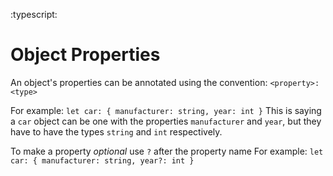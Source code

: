 :typescript:

# Object Properties
An object's properties can be annotated using the convention: `<property>: <type>`

For example:
`let car: { manufacturer: string, year: int }`
This is saying a `car` object can be one with the properties `manufacturer` and `year`, but they have to have the types `string` and `int` respectively.

To make a property *optional* use `?` after the property name
For example:
`let car: { manufacturer: string, year?: int }`
